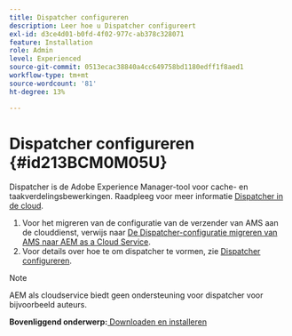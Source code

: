 ```yaml
---
title: Dispatcher configureren
description: Leer hoe u Dispatcher configureert
exl-id: d3ce4d01-b0fd-4f02-977c-ab378c328071
feature: Installation
role: Admin
level: Experienced
source-git-commit: 0513ecac38840a4cc649758bd1180edff1f8aed1
workflow-type: tm+mt
source-wordcount: '81'
ht-degree: 13%

---
```


# Dispatcher configureren {#id213BCM0M05U}

Dispatcher is de Adobe Experience Manager-tool voor cache- en taakverdelingsbewerkingen. Raadpleeg voor meer informatie [Dispatcher in de cloud](https://experienceleague.adobe.com/docs/experience-manager-cloud-service/implementing/content-delivery/disp-overview.html?lang=en).

1. Voor het migreren van de configuratie van de verzender van AMS aan de clouddienst, verwijs naar [De Dispatcher-configuratie migreren van AMS naar AEM as a Cloud Service](https://experienceleague.adobe.com/docs/experience-manager-cloud-service/implementing/content-delivery/ams-aem.html?lang=en).
1. Voor details over hoe te om dispatcher te vormen, zie [Dispatcher configureren](https://experienceleague.adobe.com/docs/experience-manager-dispatcher/using/configuring/dispatcher-configuration.html?lang=en).

>[!NOTE]
>
> AEM als cloudservice biedt geen ondersteuning voor dispatcher voor bijvoorbeeld auteurs.

**Bovenliggend onderwerp:**[ Downloaden en installeren](download-install.md)
